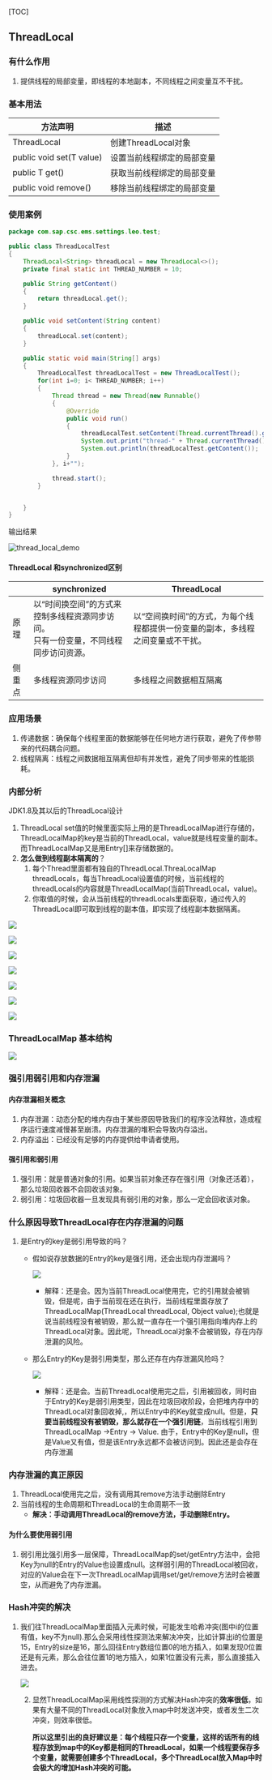[TOC]

## ThreadLocal

### 有什么作用

1. 提供线程的局部变量，即线程的本地副本，不同线程之间变量互不干扰。

### 基本用法

| 方法声明                     | 描述              |
| ------------------------ | --------------- |
| ThreadLocal              | 创建ThreadLocal对象 |
| public void set(T value) | 设置当前线程绑定的局部变量   |
| public T get()           | 获取当前线程绑定的局部变量   |
| public void remove()     | 移除当前线程绑定的局部变量   |

### 使用案例

```java
package com.sap.csc.ems.settings.leo.test;

public class ThreadLocalTest
{
    ThreadLocal<String> threadLocal = new ThreadLocal<>();
    private final static int THREAD_NUMBER = 10;

    public String getContent()
    {
        return threadLocal.get();
    }

    public void setContent(String content)
    {
        threadLocal.set(content);
    }

    public static void main(String[] args)
    {
        ThreadLocalTest threadLocalTest = new ThreadLocalTest();
        for(int i=0; i< THREAD_NUMBER; i++)
        {
            Thread thread = new Thread(new Runnable()
            {
                @Override
                public void run()
                {
                    threadLocalTest.setContent(Thread.currentThread().getName());
                    System.out.print("thread-" + Thread.currentThread().getName() + "\t");
                    System.out.println(threadLocalTest.getContent());
                }
            }, i+"");

            thread.start();
        }


    }
}

```

输出结果

![thread_local_demo](./resource/img/thread_local/thread_local_demo.png)

#### ThreadLocal 和synchronized区别

|      | synchronized                             | ThreadLocal                              |
| ---- | ---------------------------------------- | ---------------------------------------- |
| 原理   | 以“时间换空间”的方式来控制多线程资源同步访问。<br>只有一份变量，不同线程同步访问资源。 | 以“空间换时间”的方式，为每个线程都提供一份变量的副本，多线程之间变量或不干扰。 |
| 侧重点  | 多线程资源同步访问                                | 多线程之间数据相互隔离                              |

### 应用场景

1. 传递数据：确保每个线程里面的数据能够在任何地方进行获取，避免了传参带来的代码耦合问题。
2. 线程隔离：线程之间数据相互隔离但却有并发性，避免了同步带来的性能损耗。

### 内部分析

JDK1.8及其以后的ThreadLocal设计

1. ThreadLocal set值的时候里面实际上用的是ThreadLocalMap进行存储的，ThreadLocalMap的key是当前的ThreadLocal，value就是线程变量的副本。而ThreadLocalMap又是用Entry[]来存储数据的。
2. **怎么做到线程副本隔离的**？
   1. 每个Thread里面都有独自的ThreadLocal.ThreaLocalMap threadLocals，每当ThreadLocal设置值的时候，当前线程的threadLocals的内容就是ThreadLocalMap(当前ThreadLocal，value)。
   2. 你取值的时候，会从当前线程的threadLocals里面获取，通过传入的ThreadLocal即可取到线程的副本值，即实现了线程副本数据隔离。

![](./resource/img/thread_local/thread_local_code1.png)

![](./resource/img/thread_local/thread_local_code2.png)

![](./resource/img/thread_local/thread_local_code3.png)

![](./resource/img/thread_local/thread_local_code4.png)

![](./resource/img/thread_local/thread_local_code5.png)

![](./resource/img/thread_local/thread_local_code6.png)

![](./resource/img/thread_local/thread_local_code7.png)

### ThreadLocalMap 基本结构

![](./resource/img/thread_local/thread_local_map.png)

### 强引用弱引用和内存泄漏

#### 内存泄漏相关概念

1. 内存泄漏：动态分配的堆内存由于某些原因导致我们的程序没法释放，造成程序运行速度减慢甚至崩溃。内存泄漏的堆积会导致内存溢出。
2. 内存溢出：已经没有足够的内存提供给申请者使用。

#### 强引用和弱引用

1. 强引用：就是普通对象的引用。如果当前对象还存在强引用（对象还活着），那么垃圾回收器不会回收该对象。
2. 弱引用：垃圾回收器一旦发现具有弱引用的对象，那么一定会回收该对象。

### 什么原因导致ThreadLocal存在内存泄漏的问题

1. 是Entry的key是弱引用导致的吗？

   - 假如说存放数据的Entry的key是强引用，还会出现内存泄漏吗？

     ![](./resource/img/thread_local/thread_local_strong_reference.png)

     - 解释：还是会。因为当前ThreadLocal使用完，它的引用就会被销毁，但是呢，由于当前现在还在执行，当前线程里面存放了ThreadLocalMap(ThreadLocal threadLocal, Object value);也就是说当前线程没有被销毁，那么就一直存在一个强引用指向堆内存上的ThreadLocal对象。因此呢，ThreadLocal对象不会被销毁，存在内存泄漏的风险。

     


   - 那么Entry的Key是弱引用类型，那么还存在内存泄漏风险吗？

     ![](./resource/img/thread_local/thread_local_weak_reference.png)

     - 解释：还是会。当前ThreadLocal使用完之后，引用被回收，同时由于Entry的Key是弱引用类型，因此在垃圾回收阶段，会把堆内存中的ThreadLocal对象回收掉,，所以Entry中的Key就变成null。但是，**只要当前线程没有被销毁，那么就存在一个强引用链**，当前线程引用到ThreadLocalMap ->Entry -> Value. 由于，Entry中的Key是null，但是Value又有值，但是该Entry永远都不会被访问到。因此还是会存在内存泄漏

### 内存泄漏的真正原因

1. ThreadLocal使用完之后，没有调用其remove方法手动删除Entry
2. 当前线程的生命周期和ThreadLocal的生命周期不一致
   - **解决：手动调用ThreadLocal的remove方法，手动删除Entry。**

#### 为什么要使用弱引用

1. 弱引用比强引用多一层保障，ThreadLocalMap的set/getEntry方法中，会把Key为null的Entry的Value也设置成null。这样弱引用的ThreadLocal被回收，对应的Value会在下一次ThreadLocalMap调用set/get/remove方法时会被置空，从而避免了内存泄漏。



### Hash冲突的解决

1. 我们往ThreadLocalMap里面插入元素时候，可能发生哈希冲突(图中i的位置有值，key不为null).那么会采用线性探测法来解决冲突，比如计算出i的位置是15，Entry的size是16，那么回往Entry数组位置0的地方插入，如果发现0位置还是有元素，那么会往位置1的地方插入，如果1位置没有元素，那么直接插入进去。

   ![](./resource/img/thread_local/thread_local_hash_conflict.png)

   2. 显然ThreadLocalMap采用线性探测的方式解决Hash冲突的**效率很低**，如果有大量不同的ThreadLocal对象放入map中时发送冲突，或者发生二次冲突，则效率很低。

      **所以这里引出的良好建议是：每个线程只存一个变量，这样的话所有的线程存放到map中的Key都是相同的ThreadLocal，如果一个线程要保存多个变量，就需要创建多个ThreadLocal，多个ThreadLocal放入Map中时会极大的增加Hash冲突的可能。**
